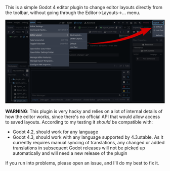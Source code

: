 This is a simple Godot 4 editor plugin to change editor layouts
directly from the toolbar, without going through the
Editor->Layouts->... menu.

![Screenshot of the plugin in action](screenshots/screenshot.png "Screenshot")

**WARNING**: This plugin is very hacky and relies on a lot of
internal details of how the editor works, since there's no official
API that would allow access to saved layouts. According to my testing
it _should_ be compatible with:

* Godot 4.2, should work for any language
* Godot 4.3, should work with any language supported by 4.3.stable. As
  it currently requires manual syncing of translations, any changed or
  added translations in subsequent Godot releases will not be picked
  up automatically and will need a new release of the plugin

If you run into problems, please open an issue, and I'll do my best to fix it.


